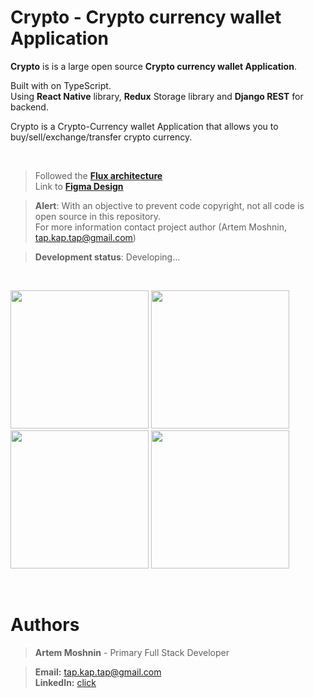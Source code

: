 # Crypto - Crypto currency wallet Application 



**Crypto** is is a large open source **Crypto currency wallet Application**.

Built with on TypeScript. <br>
Using **React Native** library, **Redux** Storage library and **Django REST** for backend.

Crypto is a  Crypto-Currency wallet Application that allows you to buy/sell/exchange/transfer crypto currency.

</br>

> Followed the [**Flux architecture**](https://facebook.github.io/flux/) </br>
> Link to [**Figma Design**](https://www.figma.com/file/FNOvpYZPIKJFpfD30j2j0s/Crypto-Copy)


> **Alert**: With an objective to prevent code copyright, not all code is open source in this repository. </br>
> For more information contact project author (Artem Moshnin, tap.kap.tap@gmail.com)

> **Development status**: Developing...
</br>
 <p float="center">
 <img src="https://user-images.githubusercontent.com/62706319/84563114-92836280-ad59-11ea-9dce-9ed1df48c902.jpg" width="221"  />
  <img src="https://user-images.githubusercontent.com/62706319/84563072-3ddfe780-ad59-11ea-8036-9427b07c0229.jpg" width="221"  />
  <img src="https://user-images.githubusercontent.com/62706319/84563072-3ddfe780-ad59-11ea-8036-9427b07c0229.jpg" width="221"  />
  <img src="https://user-images.githubusercontent.com/62706319/84563072-3ddfe780-ad59-11ea-8036-9427b07c0229.jpg" width="221"  />
</p>
<br>
 
# Authors

> **Artem Moshnin** - Primary Full Stack Developer </br>

> **Email:** tap.kap.tap@gmail.com </br> **LinkedIn:** [click](https://www.linkedin.com/in/artem77/)

</br>

